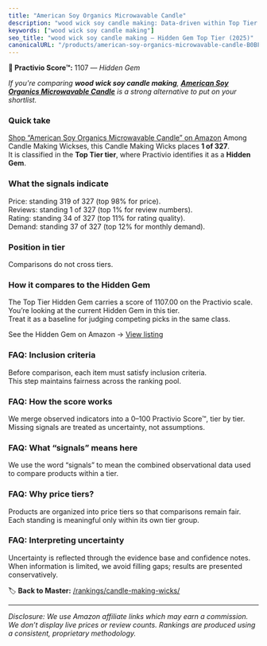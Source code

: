 ```yaml
---
title: "American Soy Organics Microwavable Candle"
description: "wood wick soy candle making: Data-driven within Top Tier ranking using the Practivio Score™. Positioned by quality, value, demand, findability, momentum."
keywords: ["wood wick soy candle making"]
seo_title: "wood wick soy candle making — Hidden Gem Top Tier (2025)"
canonicalURL: "/products/american-soy-organics-microwavable-candle-B0BFFY23VX/"
---
```


**💎 Practivio Score™:** 1107 — _Hidden Gem_


*If you're comparing **wood wick soy candle making**, **[American Soy Organics Microwavable Candle](https://www.amazon.com/dp/B0BFFY23VX?tag=practivio-20)** is a strong alternative to put on your shortlist.*
### Quick take
[Shop “American Soy Organics Microwavable Candle” on Amazon](https://www.amazon.com/dp/B0BFFY23VX?tag=practivio-20)
Among Candle Making Wickses, this Candle Making Wicks places **1 of 327**.  
It is classified in the **Top Tier tier**, where Practivio identifies it as a **Hidden Gem**.

### What the signals indicate
Price: standing 319 of 327 (top 98% for price).  
Reviews: standing 1 of 327 (top 1% for review numbers).  
Rating: standing 34 of 327 (top 11% for rating quality).  
Demand: standing 37 of 327 (top 12% for monthly demand).

### Position in tier
Comparisons do not cross tiers.

### How it compares to the Hidden Gem
The Top Tier Hidden Gem carries a score of 1107.00 on the Practivio scale.  
You’re looking at the current Hidden Gem in this tier.  
Treat it as a baseline for judging competing picks in the same class.  

See the Hidden Gem on Amazon → [View listing](https://www.amazon.com/dp/B0BFFY23VX?tag=practivio-20)

### FAQ: Inclusion criteria
Before comparison, each item must satisfy inclusion criteria.  
This step maintains fairness across the ranking pool.

### FAQ: How the score works
We merge observed indicators into a 0–100 Practivio Score™, tier by tier.  
Missing signals are treated as uncertainty, not assumptions.

### FAQ: What “signals” means here
We use the word “signals” to mean the combined observational data used to compare products within a tier.

### FAQ: Why price tiers?
Products are organized into price tiers so that comparisons remain fair.  
Each standing is meaningful only within its own tier group.

### FAQ: Interpreting uncertainty
Uncertainty is reflected through the evidence base and confidence notes.  
When information is limited, we avoid filling gaps; results are presented conservatively.


🏷️ **Back to Master:** [/rankings/candle-making-wicks/](/rankings/candle-making-wicks/)

---
_Disclosure: We use Amazon affiliate links which may earn a commission. We don’t display live prices or review counts. Rankings are produced using a consistent, proprietary methodology._

